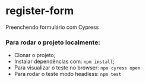 # register-form
Preenchendo formulário com Cypress   

### Para rodar o projeto localmente:   

*  Clonar o projeto;  
*  Instalar dependências com: `npm install`;  
*  Para visualizar o teste no browser: `npx cyress open`  
*  Para rodar o teste modo headless: `npm test`  